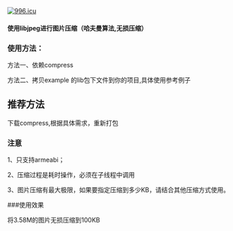 <a href="https://996.icu"><img src="https://img.shields.io/badge/link-996.icu-red.svg" alt="996.icu" /></a>

#### 使用libjpeg进行图片压缩（哈夫曼算法,无损压缩）

### 使用方法：

方法一、依赖compress

方法二、拷贝example 的lib包下文件到你的项目,具体使用参考例子

## 推荐方法
下载compress,根据具体需求，重新打包

### 注意

1、只支持armeabi；

2、压缩过程是耗时操作，必须在子线程中调用

3、图片压缩有最大极限，如果要指定压缩到多少KB，请结合其他压缩方式使用。


###使用效果

将3.58M的图片无损压缩到100KB




<a href="https://blog.51cto.com/13598859/2070274"></a>
